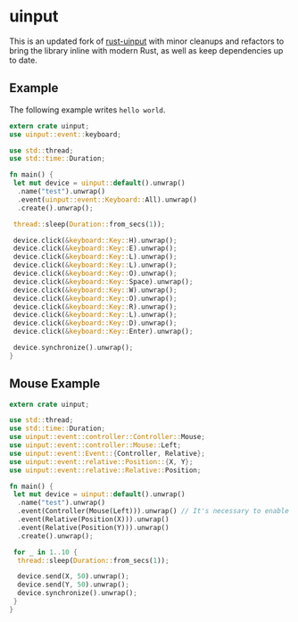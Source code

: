# uinput

This is an updated fork of [rust-uinput](https://github.com/meh/rust-uinput) with minor cleanups and refactors to bring the library inline with modern Rust, as well as keep dependencies up to date.

## Example

The following example writes `hello world`.

```rust
extern crate uinput;
use uinput::event::keyboard;

use std::thread;
use std::time::Duration;

fn main() {
 let mut device = uinput::default().unwrap()
  .name("test").unwrap()
  .event(uinput::event::Keyboard::All).unwrap()
  .create().unwrap();

 thread::sleep(Duration::from_secs(1));

 device.click(&keyboard::Key::H).unwrap();
 device.click(&keyboard::Key::E).unwrap();
 device.click(&keyboard::Key::L).unwrap();
 device.click(&keyboard::Key::L).unwrap();
 device.click(&keyboard::Key::O).unwrap();
 device.click(&keyboard::Key::Space).unwrap();
 device.click(&keyboard::Key::W).unwrap();
 device.click(&keyboard::Key::O).unwrap();
 device.click(&keyboard::Key::R).unwrap();
 device.click(&keyboard::Key::L).unwrap();
 device.click(&keyboard::Key::D).unwrap();
 device.click(&keyboard::Key::Enter).unwrap();

 device.synchronize().unwrap();
}
```

## Mouse Example

```rust
extern crate uinput;

use std::thread;
use std::time::Duration;
use uinput::event::controller::Controller::Mouse;
use uinput::event::controller::Mouse::Left;
use uinput::event::Event::{Controller, Relative};
use uinput::event::relative::Position::{X, Y};
use uinput::event::relative::Relative::Position;

fn main() {
 let mut device = uinput::default().unwrap()
  .name("test").unwrap()
  .event(Controller(Mouse(Left))).unwrap() // It's necessary to enable any mouse button. Otherwise Relative events would not work.
  .event(Relative(Position(X))).unwrap()
  .event(Relative(Position(Y))).unwrap()
  .create().unwrap();

 for _ in 1..10 {
  thread::sleep(Duration::from_secs(1));

  device.send(X, 50).unwrap();
  device.send(Y, 50).unwrap();
  device.synchronize().unwrap();
 }
}
```
